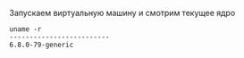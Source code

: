 
Запускаем виртуальную машину и смотрим текущее ядро
```
uname -r
-------------------------
6.8.0-79-generic

```
